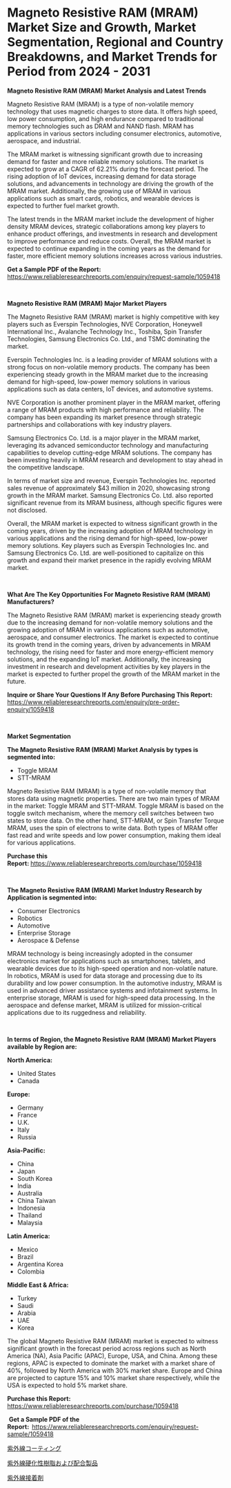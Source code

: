 <p><h1>Magneto Resistive RAM (MRAM) Market Size and Growth, Market Segmentation, Regional and Country Breakdowns, and Market Trends for Period from 2024 -  2031</h1></p><p><strong>Magneto Resistive RAM (MRAM) Market Analysis and Latest Trends</strong></p>
<p><p>Magneto Resistive RAM (MRAM) is a type of non-volatile memory technology that uses magnetic charges to store data. It offers high speed, low power consumption, and high endurance compared to traditional memory technologies such as DRAM and NAND flash. MRAM has applications in various sectors including consumer electronics, automotive, aerospace, and industrial.</p><p>The MRAM market is witnessing significant growth due to increasing demand for faster and more reliable memory solutions. The market is expected to grow at a CAGR of 62.21% during the forecast period. The rising adoption of IoT devices, increasing demand for data storage solutions, and advancements in technology are driving the growth of the MRAM market. Additionally, the growing use of MRAM in various applications such as smart cards, robotics, and wearable devices is expected to further fuel market growth.</p><p>The latest trends in the MRAM market include the development of higher density MRAM devices, strategic collaborations among key players to enhance product offerings, and investments in research and development to improve performance and reduce costs. Overall, the MRAM market is expected to continue expanding in the coming years as the demand for faster, more efficient memory solutions increases across various industries.</p></p>
<p><strong>Get a Sample PDF of the Report:&nbsp;</strong> <a href="https://www.reliableresearchreports.com/enquiry/request-sample/1059418">https://www.reliableresearchreports.com/enquiry/request-sample/1059418</a></p>
<p>&nbsp;</p>
<p><strong>Magneto Resistive RAM (MRAM) Major Market Players</strong></p>
<p><p>The Magneto Resistive RAM (MRAM) market is highly competitive with key players such as Everspin Technologies, NVE Corporation, Honeywell International Inc., Avalanche Technology Inc., Toshiba, Spin Transfer Technologies, Samsung Electronics Co. Ltd., and TSMC dominating the market.</p><p>Everspin Technologies Inc. is a leading provider of MRAM solutions with a strong focus on non-volatile memory products. The company has been experiencing steady growth in the MRAM market due to the increasing demand for high-speed, low-power memory solutions in various applications such as data centers, IoT devices, and automotive systems.</p><p>NVE Corporation is another prominent player in the MRAM market, offering a range of MRAM products with high performance and reliability. The company has been expanding its market presence through strategic partnerships and collaborations with key industry players.</p><p>Samsung Electronics Co. Ltd. is a major player in the MRAM market, leveraging its advanced semiconductor technology and manufacturing capabilities to develop cutting-edge MRAM solutions. The company has been investing heavily in MRAM research and development to stay ahead in the competitive landscape.</p><p>In terms of market size and revenue, Everspin Technologies Inc. reported sales revenue of approximately $43 million in 2020, showcasing strong growth in the MRAM market. Samsung Electronics Co. Ltd. also reported significant revenue from its MRAM business, although specific figures were not disclosed.</p><p>Overall, the MRAM market is expected to witness significant growth in the coming years, driven by the increasing adoption of MRAM technology in various applications and the rising demand for high-speed, low-power memory solutions. Key players such as Everspin Technologies Inc. and Samsung Electronics Co. Ltd. are well-positioned to capitalize on this growth and expand their market presence in the rapidly evolving MRAM market.</p></p>
<p>&nbsp;</p>
<p><strong>What Are The Key Opportunities For Magneto Resistive RAM (MRAM) Manufacturers?</strong></p>
<p><p>The Magneto Resistive RAM (MRAM) market is experiencing steady growth due to the increasing demand for non-volatile memory solutions and the growing adoption of MRAM in various applications such as automotive, aerospace, and consumer electronics. The market is expected to continue its growth trend in the coming years, driven by advancements in MRAM technology, the rising need for faster and more energy-efficient memory solutions, and the expanding IoT market. Additionally, the increasing investment in research and development activities by key players in the market is expected to further propel the growth of the MRAM market in the future.</p></p>
<p><strong>Inquire or Share Your Questions If Any Before Purchasing This Report:</strong> <a href="https://www.reliableresearchreports.com/enquiry/pre-order-enquiry/1059418">https://www.reliableresearchreports.com/enquiry/pre-order-enquiry/1059418</a></p>
<p>&nbsp;</p>
<p><strong>Market Segmentation</strong></p>
<p><strong>The Magneto Resistive RAM (MRAM) Market Analysis by types is segmented into:</strong></p>
<p><ul><li>Toggle MRAM</li><li>STT-MRAM</li></ul></p>
<p><p>Magneto Resistive RAM (MRAM) is a type of non-volatile memory that stores data using magnetic properties. There are two main types of MRAM in the market: Toggle MRAM and STT-MRAM. Toggle MRAM is based on the toggle switch mechanism, where the memory cell switches between two states to store data. On the other hand, STT-MRAM, or Spin Transfer Torque MRAM, uses the spin of electrons to write data. Both types of MRAM offer fast read and write speeds and low power consumption, making them ideal for various applications.</p></p>
<p><strong>Purchase this Report:&nbsp;</strong><a href="https://www.reliableresearchreports.com/purchase/1059418">https://www.reliableresearchreports.com/purchase/1059418</a></p>
<p>&nbsp;</p>
<p><strong>The Magneto Resistive RAM (MRAM) Market Industry Research by Application is segmented into:</strong></p>
<p><ul><li>Consumer Electronics</li><li>Robotics</li><li>Automotive</li><li>Enterprise Storage</li><li>Aerospace & Defense</li></ul></p>
<p><p>MRAM technology is being increasingly adopted in the consumer electronics market for applications such as smartphones, tablets, and wearable devices due to its high-speed operation and non-volatile nature. In robotics, MRAM is used for data storage and processing due to its durability and low power consumption. In the automotive industry, MRAM is used in advanced driver assistance systems and infotainment systems. In enterprise storage, MRAM is used for high-speed data processing. In the aerospace and defense market, MRAM is utilized for mission-critical applications due to its ruggedness and reliability.</p></p>
<p>&nbsp;</p>
<p><strong>In terms of Region, the Magneto Resistive RAM (MRAM) Market Players available by Region are:</strong></p>
<p>
    <p> <strong> North America: </strong>
        <ul>
            <li>United States</li>
            <li>Canada</li>
        </ul>
        </p> 
    <p> <strong> Europe: </strong>
        <ul>
            <li>Germany</li>
            <li>France</li>
            <li>U.K.</li>
            <li>Italy</li>
            <li>Russia</li>
        </ul>
        </p> 
    <p> <strong> Asia-Pacific: </strong>
        <ul>
            <li>China</li>
            <li>Japan</li>
            <li>South Korea</li>
            <li>India</li>
            <li>Australia</li>
            <li>China Taiwan</li>
            <li>Indonesia</li>
            <li>Thailand</li>
            <li>Malaysia</li>
        </ul>
        </p> 
    <p> <strong> Latin America: </strong>
        <ul>
            <li>Mexico</li>
            <li>Brazil</li>
            <li>Argentina Korea</li>
            <li>Colombia</li>
        </ul>
        </p> 
    <p> <strong> Middle East & Africa: </strong>
        <ul>
            <li>Turkey</li>
            <li>Saudi</li>
            <li>Arabia</li>
            <li>UAE</li>
            <li>Korea</li>
        </ul>
    </p>
    </p>
<p><p>The global Magneto Resistive RAM (MRAM) market is expected to witness significant growth in the forecast period across regions such as North America (NA), Asia Pacific (APAC), Europe, USA, and China. Among these regions, APAC is expected to dominate the market with a market share of 40%, followed by North America with 30% market share. Europe and China are projected to capture 15% and 10% market share respectively, while the USA is expected to hold 5% market share.</p></p>
<p><strong>Purchase this Report: </strong><a href="https://www.reliableresearchreports.com/purchase/1059418">https://www.reliableresearchreports.com/purchase/1059418</a></p>
<p>&nbsp;<strong>Get a Sample PDF of the Report:&nbsp;&nbsp;</strong><a href="https://www.reliableresearchreports.com/enquiry/request-sample/1059418">https://www.reliableresearchreports.com/enquiry/request-sample/1059418</a></p>
<p><strong></strong></p>
<p><p><a href="https://github.com/ddwcuskozol07187/Market-Research-Report-List-1/blob/main/82719188267.md">紫外線コーティング</a></p><p><a href="https://github.com/marbadji/Market-Research-Report-List-1/blob/main/87754438268.md">紫外線硬化性樹脂および配合製品</a></p><p><a href="https://github.com/xtkhtofdt934839/Market-Research-Report-List-1/blob/main/71240598266.md">紫外線接着剤</a></p></p>